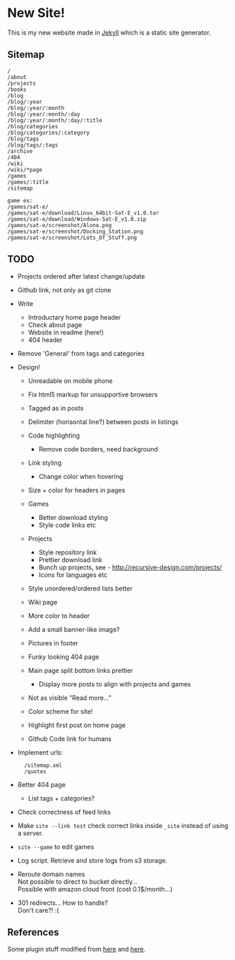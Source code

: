 
New Site!
=========

This is my new website made in [Jekyll][] which is a static site generator.

[Jekyll]: http://jekyllrb.com/

Sitemap
-------

    /
    /about
    /projects
    /books
    /blog
    /blog/:year
    /blog/:year/:month
    /blog/:year/:month/:day
    /blog/:year/:month/:day/:title
    /blog/categories
    /blog/categories/:category
    /blog/tags
    /blog/tags/:tags
    /archive
    /404
    /wiki
    /wiki/*page
    /games
    /games/:title
    /sitemap

    game ex:
    /games/sat-e/
    /games/sat-e/download/Linux_64bit-Sat-E_v1.0.tar
    /games/sat-e/download/Windows-Sat-E_v1.0.zip
    /games/sat-e/screenshot/Alone.png
    /games/sat-e/screenshot/Docking_Station.png
    /games/sat-e/screenshot/Lots_Of_Stuff.png


TODO
----

* Projects ordered after latest change/update
* Github link, not only as git clone

* Write
    * Introductary home page header
    * Check about page
    * Website in readme (here!)
    * 404 header

* Remove 'General' from tags and categories

* Design!
    * Unreadable on mobile phone
    * Fix html5 markup for unsupportive browsers

    * Tagged as in posts
    * Delimiter (horisontal line?) between posts in listings
    * Code highlighting
        * Remove code borders, need background
    * Link styling
        * Change color when hovering
    * Size + color for headers in pages
    * Games
        * Better download styling
        * Style code links etc
    * Projects
        * Style repository link
        * Prettier download link
        * Bunch up projects, see - http://recursive-design.com/projects/
        * Icons for languages etc
    * Style unordered/ordered lists better
    * Wiki page
    * More color to header
    * Add a small banner-like image?
    * Pictures in footer
    * Funky looking 404 page
    * Main page split bottom links prettier
        * Display more posts to align with projects and games
    * Not as visible "Read more..."
    * Color scheme for site!
    * Highlight first post on home page
    * Github Code link for humans

* Implement urls:

        /sitemap.xml
        /quotes

* Better 404 page
    * List tags + categories?

* Check correctness of feed links

* Make `site --link test` check correct links inside `_site` instead of using a server.

* `site --game` to edit games

* Log script. Retrieve and store logs from s3 storage.

* Reroute domain names  
    Not possible to direct to bucket directly...  
    Possible with amazon cloud front (cost 0.1$/month...)

* 301 redirects... How to handle?  
    Don't care?! :(


References
----------

Some plugin stuff modified from [here][black] and [here][jp].

[black]: http://github.com/BlackBulletIV/blackbulletiv.github.com
[jp]: http://recursive-design.com/projects/jekyll-plugins/

